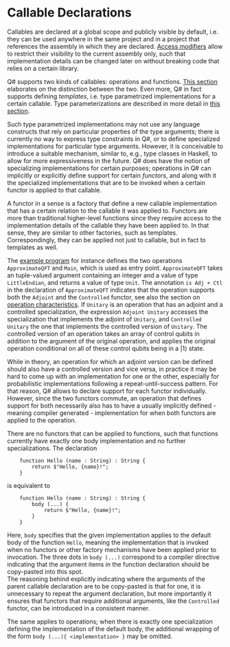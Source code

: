 # Callable Declarations

Callables are declared at a global scope and publicly visible by default, i.e. they can be used anywhere in the same project and in a project that references the assembly in which they are declared. [Access modifiers](https://github.com/microsoft/qsharp-language/blob/main/Specifications/Language/1_ProgramStructure/6_AccessModifiers.md) allow to restrict their visibility to the current assembly only, such that implementation details can be changed later on without breaking code that relies on a certain library. 

Q# supports two kinds of callables: operations and functions. [This section](https://github.com/microsoft/qsharp-language/tree/beheim/specs/Specifications/Language) elaborates on the distinction between the two. Even more, Q# in fact supports defining *templates*, i.e. type parametrized implementations for a certain callable. Type parameterizations are described in more detail in [this section](https://github.com/microsoft/qsharp-language/tree/beheim/specs/Specifications/Language). 

Such type parametrized implementations may not use any language constructs that rely on particular properties of the type arguments; there is currently no way to express type constraints in Q#, or to define specialized implementations for particular type arguments. However, it is conceivable to introduce a suitable mechanism, similar to, e.g., type classes in Haskell, to allow for more expressiveness in the future. Q# does have the notion of specializing implementations for certain purposes; operations in Q# can implicitly or explicitly define support for certain *functors*, and along with it the specialized implementations that are to be invoked when a certain functor is applied to that callable. 

A functor in a sense is a factory that define a new callable implementation 
that has a certain relation to the callable it was applied to. 
Functors are more than traditional higher-level functions since they require access to the implementation details of the callable they have been applied to. In that sense, they are similar to other factories, such as templates. Correspondingly, they can be applied not just to callable, but in fact to templates as well. 

The [example program](https://github.com/microsoft/qsharp-language/tree/main/Specifications/Language/ProgramStructure#program-execution) for instance defines the two operations `ApproximateQFT` and `Main`, which is used as entry point. `ApproximateQFT` takes an tuple-valued argument containing an integer and a value of type `LittleEndian`, and returns a value of type `Unit`. The annotation `is Adj + Ctl` in the declaration of `ApproximateQFT` indicates that the operation supports both the `Adjoint` and the `Controlled` functor, see also the section on [operation characteristics](https://github.com/microsoft/qsharp-language/tree/beheim/specs/Specifications/Language). If `Unitary` is an operation that has an adjoint and a controlled specialization, the expression `Adjoint Unitary` accesses the specialization that implements the adjoint of `Unitary`, and `Controlled Unitary` the one that implements the controlled version of `Unitary`.
The controlled version of an operation takes an array of control qubits in addition to the argument of the original operation, and applies the original operation conditional on all of these control qubits being in a |1⟩ state. 

While in theory, an operation for which an adjoint version can be defined should also have a controlled version and vice versa, in practice it may be hard to come up with an implementation for one or the other, especially for probabilistic implementations following a repeat-until-success pattern. 
For that reason, Q# allows to declare support for each functor individually. However, since the two functors commute, an operation that defines support for both necessarily also has to have a usually implicitly defined - meaning compiler generated - implementation for when both functors are applied to the operation. 

There are no functors that can be applied to functions, such that functions currently have exactly one body implementation and no further specializations. The declaration
```qsharp
    function Hello (name : String) : String {
        return $"Hello, {name}!";
    }
```
is equivalent to
```qsharp
    function Hello (name : String) : String {
        body (...) {
            return $"Hello, {name}!";
        }
    }
```
Here, `body` specifies that the given implementation applies to the default body of the function `Hello`, meaning the implementation that is invoked when no functors or other factory mechanisms have been applied prior to invocation. The three dots in `body (...)` correspond to a compiler directive indicating that the argument items in the function declaration should be copy-pasted into this spot.  
The reasoning behind explicitly indicating where the arguments of the parent callable declaration are to be copy-pasted is that for one, it is unnecessary to repeat the argument declaration, but more importantly it ensures that functors that require additional arguments, like the `Controlled` functor, can be introduced in a consistent manner. 

The same applies to operations; when there is exactly one specialization defining the implementation of the default body, the additional wrapping of the form `body (...){ <implementation> }` may be omitted.
